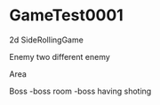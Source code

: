 # GameTest0001

2d SideRollingGame

Enemy
two different enemy

Area 


Boss 
-boss room
-boss having shoting 


